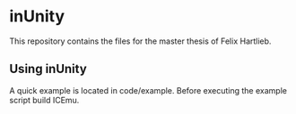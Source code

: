 # inUnity

This repository contains the files for the master thesis of Felix Hartlieb.

## Using inUnity

A quick example is located in code/example.
Before executing the example script build ICEmu.
